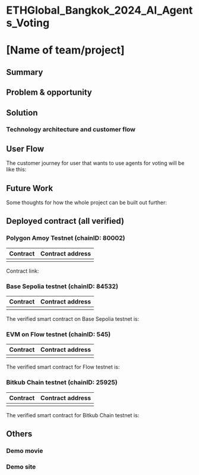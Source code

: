 # ETHGlobal_Bangkok_2024_AI_Agents_Voting


# [Name of team/project]

## Summary


## Problem & opportunity


## Solution


### Technology architecture and customer flow


## User Flow
The customer journey for user that wants to use agents for voting will be like this:


## Future Work
Some thoughts for how the whole project can be built out further:


## Deployed contract (all verified)
### Polygon Amoy Testnet  (chainID: 80002)
| Contract |                           Contract address |
| :------- | -----------------------------------------: |
|   |  |
Contract link:


### Base Sepolia testnet (chainID: 84532)

| Contract    |                           Contract address |
| :---------- | -----------------------------------------: |
|    |  |
The verified smart contract on Base Sepolia testnet is:


### EVM on Flow testnet (chainID: 545)

| Contract    |                           Contract address |
| :---------- | -----------------------------------------: |
|    |  |
The verified smart contract for Flow testnet is:

### Bitkub Chain testnet (chainID: 25925)

| Contract    |                           Contract address |
| :---------- | -----------------------------------------: |
|    |  |
The verified smart contract for Bitkub Chain testnet is:


## Others

### Demo movie


### Demo site
